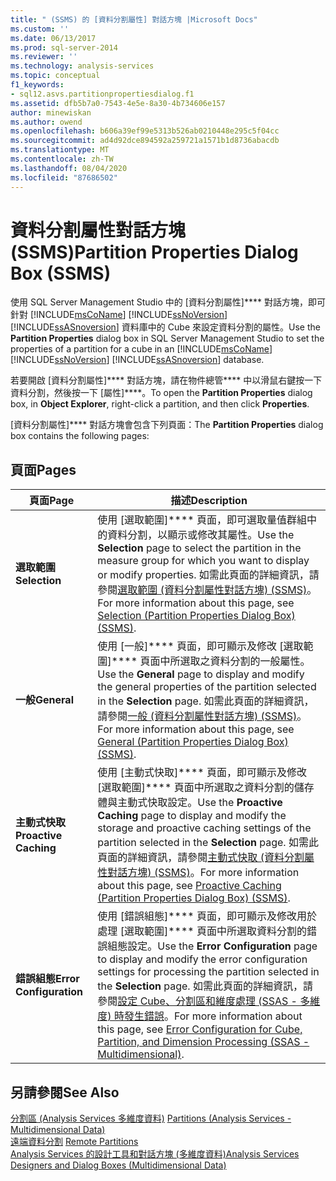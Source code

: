 ```yaml
---
title: " (SSMS) 的 [資料分割屬性] 對話方塊 |Microsoft Docs"
ms.custom: ''
ms.date: 06/13/2017
ms.prod: sql-server-2014
ms.reviewer: ''
ms.technology: analysis-services
ms.topic: conceptual
f1_keywords:
- sql12.asvs.partitionpropertiesdialog.f1
ms.assetid: dfb5b7a0-7543-4e5e-8a30-4b734606e157
author: minewiskan
ms.author: owend
ms.openlocfilehash: b606a39ef99e5313b526ab0210448e295c5f04cc
ms.sourcegitcommit: ad4d92dce894592a259721a1571b1d8736abacdb
ms.translationtype: MT
ms.contentlocale: zh-TW
ms.lasthandoff: 08/04/2020
ms.locfileid: "87686502"
---
```

# <a name="partition-properties-dialog-box-ssms"></a><span data-ttu-id="662f9-102">資料分割屬性對話方塊 (SSMS)</span><span class="sxs-lookup"><span data-stu-id="662f9-102">Partition Properties Dialog Box (SSMS)</span></span>
  <span data-ttu-id="662f9-103">使用 SQL Server Management Studio 中的 [資料分割屬性]\*\*\*\* 對話方塊，即可針對 [!INCLUDE[msCoName](../includes/msconame-md.md)] [!INCLUDE[ssNoVersion](../includes/ssnoversion-md.md)] [!INCLUDE[ssASnoversion](../includes/ssasnoversion-md.md)] 資料庫中的 Cube 來設定資料分割的屬性。</span><span class="sxs-lookup"><span data-stu-id="662f9-103">Use the **Partition Properties** dialog box in SQL Server Management Studio to set the properties of a partition for a cube in an [!INCLUDE[msCoName](../includes/msconame-md.md)] [!INCLUDE[ssNoVersion](../includes/ssnoversion-md.md)] [!INCLUDE[ssASnoversion](../includes/ssasnoversion-md.md)] database.</span></span>  
  
 <span data-ttu-id="662f9-104">若要開啟 [資料分割屬性]\*\*\*\* 對話方塊，請在物件總管\*\*\*\* 中以滑鼠右鍵按一下資料分割，然後按一下 [屬性]\*\*\*\*。</span><span class="sxs-lookup"><span data-stu-id="662f9-104">To open the **Partition Properties** dialog box, in **Object Explorer**, right-click a partition, and then click **Properties**.</span></span>  
  
 <span data-ttu-id="662f9-105">[資料分割屬性]\*\*\*\* 對話方塊會包含下列頁面：</span><span class="sxs-lookup"><span data-stu-id="662f9-105">The **Partition Properties** dialog box contains the following pages:</span></span>  
  
## <a name="pages"></a><span data-ttu-id="662f9-106">頁面</span><span class="sxs-lookup"><span data-stu-id="662f9-106">Pages</span></span>  
  
|<span data-ttu-id="662f9-107">頁面</span><span class="sxs-lookup"><span data-stu-id="662f9-107">Page</span></span>|<span data-ttu-id="662f9-108">描述</span><span class="sxs-lookup"><span data-stu-id="662f9-108">Description</span></span>|  
|----------|-----------------|  
|<span data-ttu-id="662f9-109">**選取範圍**</span><span class="sxs-lookup"><span data-stu-id="662f9-109">**Selection**</span></span>|<span data-ttu-id="662f9-110">使用 [選取範圍]\*\*\*\* 頁面，即可選取量值群組中的資料分割，以顯示或修改其屬性。</span><span class="sxs-lookup"><span data-stu-id="662f9-110">Use the **Selection** page to select the partition in the measure group for which you want to display or modify properties.</span></span> <span data-ttu-id="662f9-111">如需此頁面的詳細資訊，請參閱[選取範圍 &#40;資料分割屬性對話方塊&#41; &#40;SSMS&#41;](selection-partition-properties-dialog-box-ssms.md)。</span><span class="sxs-lookup"><span data-stu-id="662f9-111">For more information about this page, see [Selection &#40;Partition Properties Dialog Box&#41; &#40;SSMS&#41;](selection-partition-properties-dialog-box-ssms.md).</span></span>|  
|<span data-ttu-id="662f9-112">**一般**</span><span class="sxs-lookup"><span data-stu-id="662f9-112">**General**</span></span>|<span data-ttu-id="662f9-113">使用 [一般]\*\*\*\* 頁面，即可顯示及修改 [選取範圍]\*\*\*\* 頁面中所選取之資料分割的一般屬性。</span><span class="sxs-lookup"><span data-stu-id="662f9-113">Use the **General** page to display and modify the general properties of the partition selected in the **Selection** page.</span></span> <span data-ttu-id="662f9-114">如需此頁面的詳細資訊，請參閱[一般 &#40;資料分割屬性對話方塊&#41; &#40;SSMS&#41;](general-partition-properties-dialog-box-ssms.md)。</span><span class="sxs-lookup"><span data-stu-id="662f9-114">For more information about this page, see [General &#40;Partition Properties Dialog Box&#41; &#40;SSMS&#41;](general-partition-properties-dialog-box-ssms.md).</span></span>|  
|<span data-ttu-id="662f9-115">**主動式快取**</span><span class="sxs-lookup"><span data-stu-id="662f9-115">**Proactive Caching**</span></span>|<span data-ttu-id="662f9-116">使用 [主動式快取]\*\*\*\* 頁面，即可顯示及修改 [選取範圍]\*\*\*\* 頁面中所選取之資料分割的儲存體與主動式快取設定。</span><span class="sxs-lookup"><span data-stu-id="662f9-116">Use the **Proactive Caching** page to display and modify the storage and proactive caching settings of the partition selected in the **Selection** page.</span></span> <span data-ttu-id="662f9-117">如需此頁面的詳細資訊，請參閱[主動式快取 &#40;資料分割屬性對話方塊&#41; &#40;SSMS&#41;](proactive-caching-partition-properties-dialog-box-ssms.md)。</span><span class="sxs-lookup"><span data-stu-id="662f9-117">For more information about this page, see [Proactive Caching &#40;Partition Properties Dialog Box&#41; &#40;SSMS&#41;](proactive-caching-partition-properties-dialog-box-ssms.md).</span></span>|  
|<span data-ttu-id="662f9-118">**錯誤組態**</span><span class="sxs-lookup"><span data-stu-id="662f9-118">**Error Configuration**</span></span>|<span data-ttu-id="662f9-119">使用 [錯誤組態]\*\*\*\* 頁面，即可顯示及修改用於處理 [選取範圍]\*\*\*\* 頁面中所選取資料分割的錯誤組態設定。</span><span class="sxs-lookup"><span data-stu-id="662f9-119">Use the **Error Configuration** page to display and modify the error configuration settings for processing the partition selected in the **Selection** page.</span></span> <span data-ttu-id="662f9-120">如需此頁面的詳細資訊，請參閱[設定 Cube、分割區和維度處理 &#40;SSAS - 多維度&#41; 時發生錯誤](multidimensional-models/error-configuration-for-cube-partition-and-dimension-processing.md)。</span><span class="sxs-lookup"><span data-stu-id="662f9-120">For more information about this page, see [Error Configuration for Cube, Partition, and Dimension Processing &#40;SSAS - Multidimensional&#41;](multidimensional-models/error-configuration-for-cube-partition-and-dimension-processing.md).</span></span>|  
  
## <a name="see-also"></a><span data-ttu-id="662f9-121">另請參閱</span><span class="sxs-lookup"><span data-stu-id="662f9-121">See Also</span></span>  
 <span data-ttu-id="662f9-122">[分割區 &#40;Analysis Services 多維度資料&#41;](multidimensional-models-olap-logical-cube-objects/partitions-analysis-services-multidimensional-data.md) </span><span class="sxs-lookup"><span data-stu-id="662f9-122">[Partitions &#40;Analysis Services - Multidimensional Data&#41;](multidimensional-models-olap-logical-cube-objects/partitions-analysis-services-multidimensional-data.md) </span></span>  
 <span data-ttu-id="662f9-123">[遠端資料分割](multidimensional-models-olap-logical-cube-objects/partitions-remote-partitions.md) </span><span class="sxs-lookup"><span data-stu-id="662f9-123">[Remote Partitions](multidimensional-models-olap-logical-cube-objects/partitions-remote-partitions.md) </span></span>  
 [<span data-ttu-id="662f9-124">Analysis Services 的設計工具和對話方塊 &#40;多維度資料&#41;</span><span class="sxs-lookup"><span data-stu-id="662f9-124">Analysis Services Designers and Dialog Boxes &#40;Multidimensional Data&#41;</span></span>](analysis-services-designers-and-dialog-boxes-multidimensional-data.md)  
  
  
